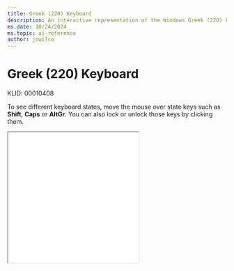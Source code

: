 ```yaml
---
title: Greek (220) Keyboard
description: An interactive representation of the Windows Greek (220) keyboard. To see different keyboard states, click or move the mouse over the state keys.
ms.date: 10/24/2024
ms.topic: ui-reference
author: jowilco
---
```


# Greek (220) Keyboard

KLID: 00010408

To see different keyboard states, move the mouse over state keys such as **Shift**, **Caps** or **AltGr**. You can also lock or unlock those keys by clicking them.

<iframe src="kbdhe220.html" height="300"></iframe>
